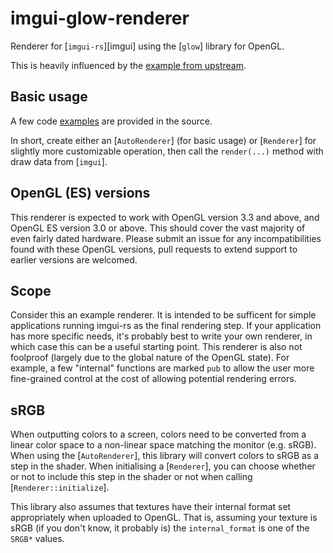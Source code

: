 # imgui-glow-renderer

Renderer for [`imgui-rs`][imgui] using the [`glow`] library for OpenGL.

This is heavily influenced by the [example from upstream](https://github.com/ocornut/imgui/blob/fe245914114588f272b0924538fdd43f6c127a26/backends/imgui_impl_opengl3.cpp).

## Basic usage

A few code [examples](https://github.com/imgui-rs/imgui-glow-renderer/tree/main/examples)
are provided in the source.

In short, create either an [`AutoRenderer`] (for basic usage) or [`Renderer`]
for slightly more customizable operation, then call the `render(...)`
method with draw data from [`imgui`].

## OpenGL (ES) versions

This renderer is expected to work with OpenGL version 3.3 and above, and
OpenGL ES version 3.0 or above. This should cover the vast majority of even
fairly dated hardware. Please submit an issue for any incompatibilities
found with these OpenGL versions, pull requests to extend support to earlier
versions are welcomed.

## Scope

Consider this an example renderer. It is intended to be sufficent for simple
applications running imgui-rs as the final rendering step. If your application
has more specific needs, it's probably best to write your own renderer, in
which case this can be a useful starting point. This renderer is also not
foolproof (largely due to the global nature of the OpenGL state). For example,
a few "internal" functions are marked `pub` to allow the user more
fine-grained control at the cost of allowing potential rendering errors.

## sRGB

When outputting colors to a screen, colors need to be converted from a
linear color space to a non-linear space matching the monitor (e.g. sRGB).
When using the [`AutoRenderer`], this library will convert colors to sRGB
as a step in the shader. When initialising a [`Renderer`], you can choose
whether or not to include this step in the shader or not when calling
[`Renderer::initialize`].

This library also assumes that textures have their internal format
set appropriately when uploaded to OpenGL. That is, assuming your texture
is sRGB (if you don't know, it probably is) the `internal_format` is
one of the `SRGB*` values.